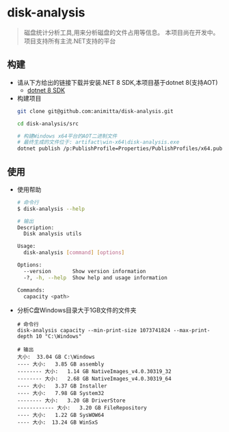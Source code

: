 # disk-analysis

> 磁盘统计分析工具,用来分析磁盘的文件占用等信息。
> 本项目尚在开发中。
> 项目支持所有主流.NET支持的平台

## 构建
- 请从下方给出的链接下载并安装.NET 8 SDK,本项目基于dotnet 8(支持AOT)
  - [dotnet 8 SDK](https://dotnet.microsoft.com/en-us/download/dotnet/8.0)
- 构建项目
    ```bash
    git clone git@github.com:animitta/disk-analysis.git

    cd disk-analysis/src

    # 构建Windows x64平台的AOT二进制文件
    # 最终生成的文件位于: artifact\win-x64\disk-analysis.exe
    dotnet publish /p:PublishProfile=Properties/PublishProfiles/x64.pubxml
    ```

## 使用

- 使用帮助
    ```bash
    # 命令行
    $ disk-analysis --help

    # 输出
    Description:
      Disk analysis utils

    Usage:
      disk-analysis [command] [options]

    Options:
      --version       Show version information
      -?, -h, --help  Show help and usage information

    Commands:
      capacity <path>
    ```
- 分析C盘Windows目录大于1GB文件的文件夹
    ```
    # 命令行
    disk-analysis capacity --min-print-size 1073741824 --max-print-depth 10 "C:\Windows"

    # 输出
    大小:  33.04 GB C:\Windows
    ---- 大小:   3.85 GB assembly
    -------- 大小:   1.14 GB NativeImages_v4.0.30319_32
    -------- 大小:   2.68 GB NativeImages_v4.0.30319_64
    ---- 大小:   3.37 GB Installer
    ---- 大小:   7.98 GB System32
    -------- 大小:   3.20 GB DriverStore
    ------------ 大小:   3.20 GB FileRepository
    ---- 大小:   1.22 GB SysWOW64
    ---- 大小:  13.24 GB WinSxS
    ```
